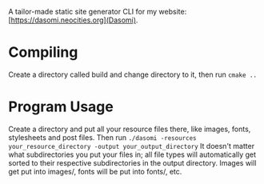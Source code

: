 A tailor-made static site generator CLI for my website: [https://dasomi.neocities.org](Dasomi).

# Compiling

Create a directory called build and change directory to it, then run `cmake ..`

# Program Usage

Create a directory and put all your resource files there, like images, fonts, stylesheets and post files.
Then run `./dasomi -resources your_resource_directory -output your_output_directory`
It doesn't matter what subdirectories you put your files in; all file types will automatically get sorted
to their respective subdirectories in the output directory. Images will get put into images/, fonts will
be put into fonts/, etc.
